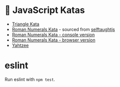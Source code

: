 🌟 JavaScript Katas
====================

* [Triangle Kata]
* [Roman Numerals Kata] - sourced from [selftaughtjs]
* [Roman Numerals Kata - console version]
* [Roman Numerals Kata - browser version]
* [Yahtzee]

eslint
======
Run eslint with `npm test`.

[Triangle Kata]: https://github.com/heatherdesigns/js-katas/blob/master/triangle.js

[Roman Numerals Kata]: https://github.com/heatherdesigns/js-katas/blob/master/roman_numerals.js

[Roman Numerals Kata - console version]: https://github.com/heatherdesigns/js-katas/blob/master/roman_numerals_v2.js

[Roman Numerals Kata - browser version]: https://github.com/heatherdesigns/js-katas/tree/master/Roman%20Numeral%20Converter

[Yahtzee]: https://github.com/heatherdesigns/js-katas/blob/master/yahtzee.js

[selftaughtjs]: http://www.selftaughtjs.com/algorithm-sundays-converting-roman-numerals/
